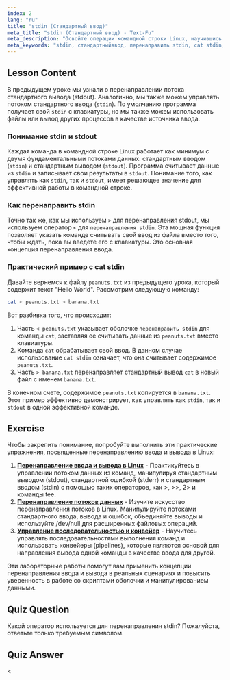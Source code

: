 ```yaml
---
index: 2
lang: "ru"
title: "stdin (Стандартный ввод)"
meta_title: "stdin (Стандартный ввод) - Text-Fu"
meta_description: "Освойте операции командной строки Linux, научившись перенаправлять stdin (стандартный ввод). Это руководство охватывает взаимосвязь между stdin и stdout, использование оператора '<' и практические примеры, такие как 'cat stdin', для эффективного управления потоками данных."
meta_keywords: "stdin, стандартныйввод, перенаправить stdin, cat stdin, stdin и stdout, стандартный ввод, перенаправление Linux, командная строка, входной поток"
---
```


## Lesson Content

В предыдущем уроке мы узнали о перенаправлении потока стандартного вывода (stdout). Аналогично, мы также можем управлять потоком стандартного ввода (`stdin`). По умолчанию программа получает свой `stdin` с клавиатуры, но мы также можем использовать файлы или вывод других процессов в качестве источника ввода.

### Понимание stdin и stdout

Каждая команда в командной строке Linux работает как минимум с двумя фундаментальными потоками данных: стандартным вводом (`stdin`) и стандартным выводом (`stdout`). Программа считывает данные из `stdin` и записывает свои результаты в `stdout`. Понимание того, как управлять как `stdin`, так и `stdout`, имеет решающее значение для эффективной работы в командной строке.

### Как перенаправить stdin

Точно так же, как мы используем `>` для перенаправления stdout, мы используем оператор `<` для `перенаправления stdin`. Эта мощная функция позволяет указать команде считывать свой ввод из файла вместо того, чтобы ждать, пока вы введете его с клавиатуры. Это основная концепция перенаправления ввода.

### Практический пример с cat stdin

Давайте вернемся к файлу `peanuts.txt` из предыдущего урока, который содержит текст "Hello World". Рассмотрим следующую команду:

```bash
cat < peanuts.txt > banana.txt
```

Вот разбивка того, что происходит:

1.  Часть `< peanuts.txt` указывает оболочке `перенаправить stdin` для команды `cat`, заставляя ее считывать данные из `peanuts.txt` вместо клавиатуры.
2.  Команда `cat` обрабатывает свой ввод. В данном случае использование `cat stdin` означает, что она считывает содержимое `peanuts.txt`.
3.  Часть `> banana.txt` перенаправляет стандартный вывод `cat` в новый файл с именем `banana.txt`.

В конечном счете, содержимое `peanuts.txt` копируется в `banana.txt`. Этот пример эффективно демонстрирует, как управлять как `stdin`, так и `stdout` в одной эффективной команде.

## Exercise

Чтобы закрепить понимание, попробуйте выполнить эти практические упражнения, посвященные перенаправлению ввода и вывода в Linux:

1.  **[Перенаправление ввода и вывода в Linux](https://labex.io/ru/labs/comptia-redirecting-input-and-output-in-linux-590840)** - Практикуйтесь в управлении потоком данных из команд, манипулируя стандартным выводом (stdout), стандартной ошибкой (stderr) и стандартным вводом (stdin) с помощью таких операторов, как >, >>, 2> и команды tee.
2.  **[Перенаправление потоков данных](https://labex.io/ru/labs/linux-data-stream-redirection-17995)** - Изучите искусство перенаправления потоков в Linux. Манипулируйте потоками стандартного ввода, вывода и ошибок, объединяйте выводы и используйте /dev/null для расширенных файловых операций.
3.  **[Управление последовательностью и конвейер](https://labex.io/ru/labs/linux-sequence-control-and-pipeline-17994)** - Научитесь управлять последовательностями выполнения команд и использовать конвейеры (pipelines), которые являются основой для направления вывода одной команды в качестве ввода для другой.

Эти лабораторные работы помогут вам применить концепции перенаправления ввода и вывода в реальных сценариях и повысить уверенность в работе со скриптами оболочки и манипулированием данными.

## Quiz Question

Какой оператор используется для перенаправления stdin? Пожалуйста, ответьте только требуемым символом.

## Quiz Answer

<
